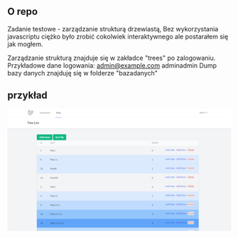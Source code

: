 

## O repo


Zadanie testowe - zarządzanie strukturą drzewiastą, Bez wykorzystania javascriptu ciężko było zrobić cokolwiek interaktywnego ale postarałem się jak mogłem.

Zarządzanie strukturą znajduje się w zakładce "trees" po zalogowaniu.
Przykładowe dane logowania: admin@example.com adminadmin
Dump bazy danych znajduję się w folderze "bazadanych"


## przykład 

![Screenshot](screenshot.png)


